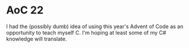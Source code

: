 # AoC 22

I had the (possibly dumb) idea of using this year's Advent of Code as an opportunity to teach myself C. I'm hoping at least some of my C# knowledge will translate.

<!-- ## Day 1
- Reading a file line-by-line. This isn't too hard, but not sure if I did it in the most efficient way. 
- I actually got the correct answer before my code was completely working for Part 2. I wasn't doing any sorting when checking the highest value in the array. This meant I wasn't actually replacing the lowest value, just the first value that was lower than the new value. The input data was written such that the sorting happened automatically and my code returned the correct value even though the logic was wrong. I tested with a few changes to the dataset and everything seems to be working correctly now.

## Day 2
- Played with pointers in functions today and have no idea whether I used them correctly. Everything works though.
- I might come back to this one later to try to clean it up a little bit. I don't like how I implemented part 2, but it is what it is for now. 

## Day 3
- Once again not done in the most efficient way, but still learning a lot. 

## Day 4
- This was definitely the hardest input to parse so far, but, once I had access to the data, the logic was fairly straightforward.

## Day 5
- This one kicked my butt. The hardest part was parsing the data. There's probably a way better method, but the sscanf function was super useful for getting the movement directions.
- I ended up using a stack, but there was no way I could implement my own without spending way more time. The implementation I used was a combination of a few articles that are linking in the .c file. 

## Day 6
- This one stumped me for a second, but I got there eventually. More often than not, it's not the problem itself that is tricky, it's how to solve the problem without some feature of modern languages. C is proving to be tricky at times.
- Very proud that all I had to do to solve part 2 was change a variable.

## Day 7
- Learned about recursively reading files in C by setting and getting the file pointer manually. Definitely not easy to wrap my head around, but I got there in the end.

## Day 8
- My solution to this couldn't be any uglier. I mostly fussed around with how you're supposed to point to values within a 2D array. There's a lot of repeat code in there that could be refactored, but ¯\_(ツ)_/¯

## Day 9
- I don't think I solved part 1 in the optimal way so I'm struggling with Part 2. Gonna leave it for now and then come back to it.

## Day 10
- So much easier than the last few days.

## Day 11
- I've been banging my head for hours. I wasn't able to get the program working with the sample data fairly quickly, but swapping in the real data completely bombed it. I finally got part 1 after much trial & error, but part 2 might be out of my reach for now. No idea how to deal with numbers this large. -->
